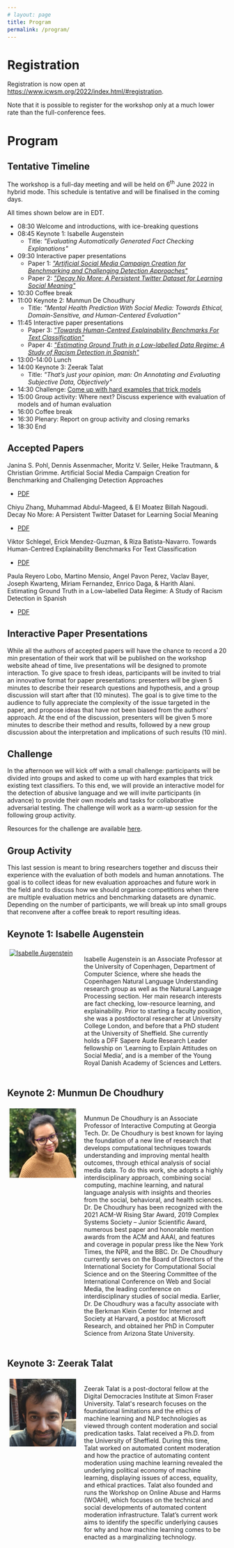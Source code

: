 ```yaml
---
# layout: page
title: Program
permalink: /program/
---
```


# Registration

Registration is now open at <a href="https://www.icwsm.org/2022/index.html/#registration">https://www.icwsm.org/2022/index.html/#registration</a>.

Note that it is possible to register for the workshop only at a much lower rate than the full-conference fees.


# Program

## Tentative Timeline

The workshop is a full-day meeting and will be held on 6<sup>th</sup> June 2022 in hybrid mode. This schedule is tentative and will be finalised in the coming days.

All times shown below are in EDT.

* 08:30 Welcome and introductions, with ice-breaking questions 
* 08:45 Keynote 1: Isabelle Augenstein
	* Title: _"Evaluating Automatically Generated Fact Checking Explanations"_
* 09:30 Interactive paper presentations
	* Paper 1: <a href="http://workshop-proceedings.icwsm.org/abstract?id=2022_91">_"Artificial Social Media Campaign Creation for Benchmarking and Challenging Detection Approaches"_</a>
	* Paper 2: <a href="http://workshop-proceedings.icwsm.org/abstract?id=2022_92">_"Decay No More: A Persistent Twitter Dataset for Learning Social Meaning"_</a>
* 10:30 Coffee break
* 11:00 Keynote 2: Munmun De Choudhury
	* Title: _"Mental Health Prediction With Social Media: Towards Ethical, Domain-Sensitive, and Human-Centered Evaluation"_
* 11:45 Interactive paper presentations
	* Paper 3: <a href="http://workshop-proceedings.icwsm.org/abstract?id=2022_93">_"Towards Human-Centred Explainability Benchmarks For Text Classification"_</a>
	* Paper 4: <a href="http://workshop-proceedings.icwsm.org/abstract?id=2022_94">_"Estimating Ground Truth in a Low-labelled Data Regime: A Study of Racism Detection in Spanish"_</a>
* 13:00-14:00 Lunch 
* 14:00 Keynote 3: Zeerak Talat
	* Title: _"That’s just your opinion, man: On Annotating and Evaluating Subjective Data, Objectively"_
* 14:30 Challenge: <a href="/challenge">Come up with hard examples that trick models</a> 
* 15:00 Group activity: Where next? Discuss experience with evaluation of models and of human evaluation
* 16:00 Coffee break 
* 16:30 Plenary: Report on group activity and closing remarks
* 18:30 End

## Accepted Papers

Janina S. Pohl, Dennis Assenmacher, Moritz V. Seiler, Heike Trautmann, & Christian Grimme. Artificial Social Media Campaign Creation for Benchmarking and Challenging Detection Approaches
* <a href="http://workshop-proceedings.icwsm.org/abstract?id=2022_91">PDF</a>

Chiyu Zhang, Muhammad Abdul-Mageed, & El Moatez Billah Nagoudi. Decay No More: A Persistent Twitter Dataset for Learning Social Meaning
* <a href="http://workshop-proceedings.icwsm.org/abstract?id=2022_92">PDF</a>

Viktor Schlegel, Erick Mendez-Guzman, & Riza Batista-Navarro. Towards Human-Centred Explainability Benchmarks For Text Classification
* <a href="http://workshop-proceedings.icwsm.org/abstract?id=2022_93">PDF</a>

Paula Reyero Lobo, Martino Mensio, Angel Pavon Perez, Vaclav Bayer, Joseph Kwarteng, Miriam Fernandez, Enrico Daga, & Harith Alani. Estimating Ground Truth in a Low-labelled Data Regime: A Study of Racism Detection in Spanish
* <a href="http://workshop-proceedings.icwsm.org/abstract?id=2022_94">PDF</a>

## Interactive Paper Presentations

While all the authors of accepted papers will have the chance to record a 20 min presentation of their work that will be published on the workshop website ahead of time, live presentations will be designed to promote interaction. To give space to fresh ideas, participants will be invited to trial an innovative format for paper presentations: presenters will be given 5 minutes to describe their research questions and hypothesis, and a group discussion will start after that (10 minutes). The goal is to give time to the audience to fully appreciate the complexity of the issue targeted in the paper, and propose ideas that have not been biased from the authors' approach. At the end of the discussion, presenters will be given 5 more minutes to describe their method and results, followed by a new group discussion about the interpretation and implications of such results (10 min).

## Challenge

In the afternoon we will kick off with a small challenge: participants will be divided into groups and asked to come up with hard examples that trick existing text classifiers. To this end, we will provide an interactive model for the detection of abusive language and we will invite participants (in advance) to provide their own models and tasks for collaborative adversarial testing. The challenge will work as a warm-up session for the following group activity.

Resources for the challenge are available <a href="/challenge">here</a>.

## Group Activity

This last session is meant to bring researchers together and discuss their experience with the evaluation of both models and human annotations. The goal is to collect ideas for new evaluation approaches and future work in the field and to discuss how we should organise competitions when there are multiple evaluation metrics and benchmarking datasets are dynamic. Depending on the number of participants, we will break up into small groups that reconvene after a coffee break to report resulting ideas.

## Keynote 1: Isabelle Augenstein

<div class="row" valign="center" style="display:flex">
	<div class="column" style="padding:5px;flex:33%" valign="center">
	    <a href="https://isabelleaugenstein.github.io/" > 
	    	<img src="http://isabelleaugenstein.github.io/images/isabelle.png" alt="Isabelle Augenstein" style="width:95%">
	    </a>
	</div>
	<div class="column" style="padding:5px;flex:66%" valign="center">
	  	<p align="left"> Isabelle Augenstein is an Associate Professor at the University of Copenhagen, Department of Computer Science, where she heads the Copenhagen Natural Language Understanding research group as well as the Natural Language Processing section. Her main research interests are fact checking, low-resource learning, and explainability. Prior to starting a faculty position, she was a postdoctoral researcher at University College London, and before that a PhD student at the University of Sheffield. She currently holds a DFF Sapere Aude Research Leader fellowship on ‘Learning to Explain Attitudes on Social Media’, and is a member of the Young Royal Danish Academy of Sciences and Letters. </p>
	</div>
</div>

## Keynote 2: Munmun De Choudhury

<div class="row" valign="center" style="display:flex">
	<div class="column" style="padding:5px;flex:33%" valign="center">
	    <a href="http://www.munmund.net/" > 
	    	<img src="/images/munmun.jpg" alt="Munmun De Choudhury" style="width:95%">
	    </a>
	</div>
	<div class="column" style="padding:5px;flex:66%" valign="center">
	  	<p align="left"> Munmun De Choudhury is an Associate Professor of Interactive Computing at Georgia Tech. Dr. De Choudhury is best known for laying the foundation of a new line of research that develops computational techniques towards understanding and improving mental health outcomes, through ethical analysis of social media data. To do this work, she adopts a highly interdisciplinary approach, combining social computing, machine learning, and natural language analysis with insights and theories from the social, behavioral, and health sciences. Dr. De Choudhury has been recognized with the 2021 ACM-W Rising Star Award, 2019 Complex Systems Society – Junior Scientific Award, numerous best paper and honorable mention awards from the ACM and AAAI, and features and coverage in popular press like the New York Times, the NPR, and the BBC. Dr. De Choudhury currently serves on the Board of Directors of the International Society for Computational Social Science and on the Steering Committee of the International Conference on Web and Social Media, the leading conference on interdisciplinary studies of social media. Earlier, Dr. De Choudhury was a faculty associate with the Berkman Klein Center for Internet and Society at Harvard, a postdoc at Microsoft Research, and obtained her PhD in Computer Science from Arizona State University. </p>
	</div>
</div>

## Keynote 3: Zeerak Talat

<div class="row" valign="center" style="display:flex">
	<div class="column" style="padding:5px;flex:33%" valign="center">
	    <img src="/images/ZeerakTalat.jpg" alt="Zeerak Talat" style="width:95%">
	</div>
	<div class="column" style="padding:5px;flex:66%" valign="center">
	  	<p align="left"> Zeerak Talat is a post-doctoral fellow at the Digital Democracies Institute at Simon Fraser University. Talat's research focuses on the foundational limitations and the ethics of machine learning and NLP technologies as viewed through content moderation and social predication tasks. Talat received a Ph.D. from the University of Sheffield. During this time, Talat worked on automated content moderation and how the practice of automating content moderation using machine learning revealed the underlying political economy of machine learning, displaying issues of access, equality, and ethical practices. Talat also founded and runs the Workshop on Online Abuse and Harms (WOAH), which focuses on the technical and social developments of automated content moderation infrastructure. Talat’s current work aims to identify the specific underlying causes for why and how machine learning comes to be enacted as a marginalizing technology. </p>
	</div>
</div>
